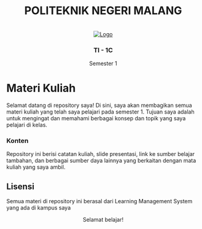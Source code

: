 <h1 align="center" >POLITEKNIK NEGERI MALANG</h1>
<br />
<div align="center">
  <a href="https://github.com/JihaR15/Materi_Kuliah_Semester-1">
    <img src="https://1.bp.blogspot.com/-PpH7CcrJIvE/X5WGsZUp6LI/AAAAAAAADRE/VIw1_NyjUC4HUnijuO1r2WBG4tfjpJGbgCLcBGAsYHQ/s320/Logo%2BPolinema%2B%2528Politeknik%2BNegeri%2BMalang%2529.png" alt="Logo" >
  </a>
  <h3 align="center"> TI - 1C </h3> Semester 1
</div>

# Materi Kuliah

Selamat datang di repository saya! Di sini, saya akan membagikan semua materi kuliah yang telah saya pelajari pada semester 1. Tujuan saya adalah untuk mengingat dan memahami berbagai konsep dan topik yang saya pelajari di kelas.

### Konten

Repository ini berisi catatan kuliah, slide presentasi, link ke sumber belajar tambahan, dan berbagai sumber daya lainnya yang berkaitan dengan mata kuliah yang saya ambil.

## Lisensi

Semua materi di repository ini berasal dari Learning Management System yang ada di kampus saya

<div align="center" >Selamat belajar!</div>
